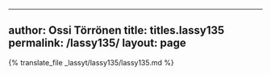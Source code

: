 
---
author: Ossi Törrönen
title: titles.lassy135
permalink: /lassy135/
layout: page
---
{% translate_file _lassyt/lassy135/lassy135.md %}